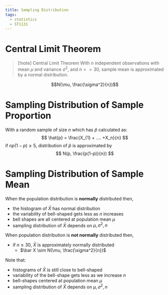 ```yaml
---
title: Sampling Distribution
tags:
  - statistics
  - ST1131
---
```

# Central Limit Theorem

> [!note] Central Limit Theorem
> With $n$ independent observations with mean $\mu$ and variance $\sigma^2$, and $n >= 30$, sample mean is approximated by a normal distribution.

$$N(\mu, \frac{\sigma^2}{n})$$

# Sampling Distribution of Sample Proportion

With a random sample of size $n$ which has $\hat{p}$ calculated as:
$$
\hat{p} = \frac{X_{1} + .... +X_n}{n}
$$
if $np(1-p) \geq 5$, distribution of $\hat{p}$ is approximated by
$$
N(p, \frac{p(1-p)}{n})
$$
# Sampling Distribution of Sample Mean

When the population distribution is **normally** distributed then,
- the histogram of $\bar X$ has normal distribution
- the variability of bell-shaped gets less as $n$ increases
- bell shapes are all centered at population mean $\mu$
- sampling distribution of $\bar X$ depends on $\mu, \sigma^{2}, n$

When population distribution is **not normally** distributed then,
- if $n \geq 30$, $\bar X$ is approximately normally distributed
	- $\bar X \sim N(\mu, \frac{\sigma^2}{n})$

Note that:
- histograms of $\bar{X}$ is still close to bell-shaped
- variability of the bell-shape gets less as we increase $n$
- bell-shapes centered at population mean $\mu$
- sampling distribution of $\bar X$ depends on $\mu, \sigma^{2}, n$


